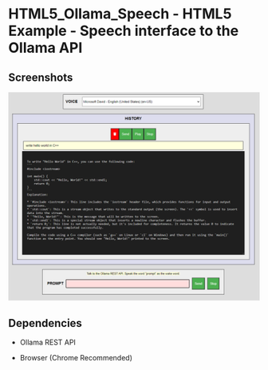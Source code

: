 # HTML5_Ollama_Speech - HTML5 Example - Speech interface to the Ollama API

## Screenshots

![image_1](/images/image_1.png)

## Dependencies

* Ollama REST API

* Browser (Chrome Recommended)
